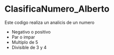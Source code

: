 # ClasificaNumero_Alberto

Este codigo realiza un analicis de un numero
- Negativo o positivo
- Par o impar
- Multiplo de 5
- Divisible de 3 y 4 

